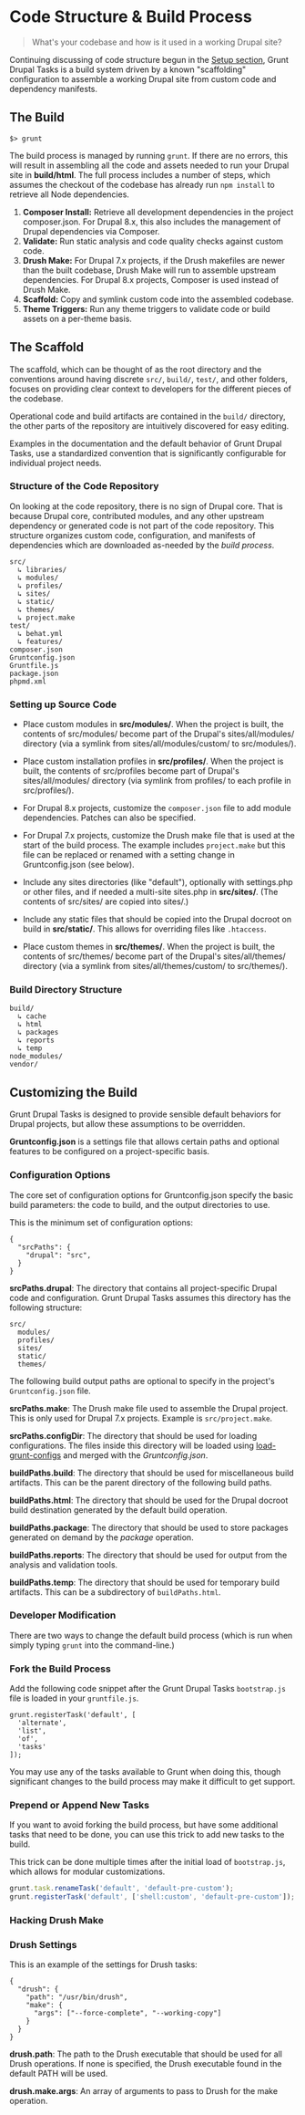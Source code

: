 # Code Structure & Build Process

> What's your codebase and how is it used in a working Drupal site?

Continuing discussing of code structure begun in the
[Setup section](05_SETUP.md), Grunt Drupal Tasks is a build system driven by a
known "scaffolding" configuration to assemble a working Drupal site from custom
code and dependency manifests.

## The Build

```
$> grunt
```

The build process is managed by running `grunt`. If there are no errors, this
will result in assembling all the code and assets needed to run your Drupal site
in **build/html**. The full process includes a number of steps, which assumes
the checkout of the codebase has already run `npm install` to retrieve all Node
dependencies.

1. **Composer Install:** Retrieve all development dependencies in the project
  composer.json. For Drupal 8.x, this also includes the management of Drupal
  dependencies via Composer.
2. **Validate:** Run static analysis and code quality checks against custom code.
3. **Drush Make:** For Drupal 7.x projects, if the Drush makefiles are newer
  than the built codebase, Drush Make will run to assemble upstream
  dependencies. For Drupal 8.x projects, Composer is used instead of Drush Make.
4. **Scaffold:** Copy and symlink custom code into the assembled codebase.
5. **Theme Triggers:** Run any theme triggers to validate code or build assets
  on a per-theme basis.

## The Scaffold

The scaffold, which can be thought of as the root directory and the conventions
around having discrete `src/`, `build/`, `test/`, and other folders, focuses on
providing clear context to developers for the different pieces of the codebase.

Operational code and build artifacts are contained in the `build/` directory,
the other parts of the repository are intuitively discovered for easy editing.

Examples in the documentation and the default behavior of Grunt Drupal Tasks,
use a standardized convention that is significantly configurable for individual
project needs.

### Structure of the Code Repository

On looking at the code repository, there is no sign of Drupal core. That is
because Drupal core, contributed modules, and any other upstream dependency or
generated code is not part of the code repository. This structure organizes
custom code, configuration, and manifests of dependencies which are downloaded
as-needed by the *build process*.

```
src/
  ↳ libraries/
  ↳ modules/
  ↳ profiles/
  ↳ sites/
  ↳ static/
  ↳ themes/
  ↳ project.make
test/
  ↳ behat.yml
  ↳ features/
composer.json
Gruntconfig.json
Gruntfile.js
package.json
phpmd.xml
```

### Setting up Source Code

- Place custom modules in **src/modules/**. When the project is built, the
  contents of src/modules/ become part of the Drupal's sites/all/modules/
  directory (via a symlink from sites/all/modules/custom/ to src/modules/).

- Place custom installation profiles in **src/profiles/**. When the project is
  built, the contents of src/profiles become part of Drupal's sites/all/modules/
  directory (via symlink from profiles/ to each profile in src/profiles/).

- For Drupal 8.x projects, customize the `composer.json` file to add module
  dependencies. Patches can also be specified.

- For Drupal 7.x projects, customize the Drush make file that is used at the
  start of the build process. The example includes `project.make` but this
  file can be replaced or renamed with a setting change in Gruntconfig.json
  (see below).

- Include any sites directories (like "default"), optionally with settings.php
  or other files, and if needed a multi-site sites.php in **src/sites/**. (The
  contents of src/sites/ are copied into sites/.)

- Include any static files that should be copied into the Drupal docroot on
  build in **src/static/**. This allows for overriding files like `.htaccess`.

- Place custom themes in **src/themes/**. When the project is built, the
  contents of src/themes/ become part of the Drupal's sites/all/themes/
  directory (via a symlink from sites/all/themes/custom/ to src/themes/).

### Build Directory Structure

```
build/
  ↳ cache
  ↳ html
  ↳ packages
  ↳ reports
  ↳ temp
node_modules/
vendor/
```

## Customizing the Build

Grunt Drupal Tasks is designed to provide sensible default behaviors for Drupal
projects, but allow these assumptions to be overridden.

**Gruntconfig.json** is a settings file that allows certain paths and optional
features to be configured on a project-specific basis.

### Configuration Options

The core set of configuration options for Gruntconfig.json specify the basic
build parameters: the code to build, and the output directories to use.

This is the minimum set of configuration options:

```
{
  "srcPaths": {
    "drupal": "src",
  }
}
```

**srcPaths.drupal**: The directory that contains all project-specific Drupal
code and configuration. Grunt Drupal Tasks assumes this directory has the
following structure:

```
src/
  modules/
  profiles/
  sites/
  static/
  themes/
```

The following build output paths are optional to specify in the project's
`Gruntconfig.json` file.

**srcPaths.make**: The Drush make file used to assemble the Drupal project.
This is only used for Drupal 7.x projects.  Example is `src/project.make`.

**srcPaths.configDir**: The directory that should be used for loading
configurations. The files inside this directory will be loaded using
[load-grunt-configs](https://www.npmjs.com/package/load-grunt-configs)
and merged with the *Gruntconfig.json*.

**buildPaths.build**: The directory that should be used for miscellaneous build
artifacts. This can be the parent directory of the following build paths.

**buildPaths.html**: The directory that should be used for the Drupal docroot
build destination generated by the default build operation.

**buildPaths.package**: The directory that should be used to store packages
generated on demand by the *package* operation.

**buildPaths.reports**: The directory that should be used for output from the
analysis and validation tools.

**buildPaths.temp**: The directory that should be used for temporary build
artifacts. This can be a subdirectory of `buildPaths.html`.

### Developer Modification

There are two ways to change the default build process (which is run when simply
typing `grunt` into the command-line.)

### Fork the Build Process
Add the following code snippet after the Grunt Drupal Tasks `bootstrap.js` file
is loaded in your `gruntfile.js`.

```
grunt.registerTask('default', [
  'alternate',
  'list',
  'of',
  'tasks'
]);
```

You may use any of the tasks available to Grunt when doing this, though
significant changes to the build process may make it difficult to get support.

### Prepend or Append New Tasks

If you want to avoid forking the build process, but have some additional tasks
that need to be done, you can use this trick to add new tasks to the build.

This trick can be done multiple times after the initial load of `bootstrap.js`,
which allows for modular customizations.

```js
grunt.task.renameTask('default', 'default-pre-custom');
grunt.registerTask('default', ['shell:custom', 'default-pre-custom']);
```

### Hacking Drush Make

### Drush Settings

This is an example of the settings for Drush tasks:

```
{
  "drush": {
    "path": "/usr/bin/drush",
    "make": {
      "args": ["--force-complete", "--working-copy"]
    }
  }
}
```

**drush.path**: The path to the Drush executable that should be used for all
Drush operations. If none is specified, the Drush executable found in the
default PATH will be used.

**drush.make.args**: An array of arguments to pass to Drush for the make
operation.
